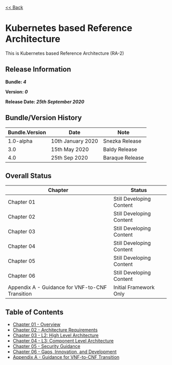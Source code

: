 [<< Back](../)

# Kubernetes based Reference Architecture

This is Kubernetes based Reference Architecture (RA-2)

## Release Information
**Bundle: _4_**

**Version: _0_**

**Release Date: _25th September 2020_**

## Bundle/Version History

| Bundle.Version    | Date              | Note
| ---               | ---               | ---               |
| 1.0-alpha         | 10th January 2020 | Snezka Release    |
| 3.0               | 15th May 2020     | Baldy Release     |
| 4.0               | 25th Sep 2020     | Baraque Release   |


## Overall Status

| Chapter | Status |
| --- | --- |
| Chapter 01 | Still Developing Content |
| Chapter 02 | Still Developing Content |
| Chapter 03 | Still Developing Content |
| Chapter 04 | Still Developing Content |
| Chapter 05 | Still Developing Content |
| Chapter 06 | Still Developing Content |
| Appendix A - Guidance for VNF-to-CNF Transition | Initial Framework Only |


## Table of Contents
* [Chapter 01 - Overview](chapters/chapter01.md)
* [Chapter 02 - Architecture Requirements](chapters/chapter02.md)
* [Chapter 03 - L2: High Level Architecture](chapters/chapter03.md)
* [Chapter 04 - L3: Component Level Architecture](chapters/chapter04.md)
* [Chapter 05 - Security Guidance](chapters/chapter05.md)
* [Chapter 06 - Gaps, Innovation, and Development](chapters/chapter06.md)
* [Appendix A - Guidance for VNF-to-CNF Transition](chapters/appendix-a.md)
